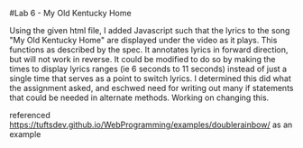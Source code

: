 #Lab 6 - My Old Kentucky Home

Using the given html file, I added Javascript such that the lyrics to the song "My Old Kentucky Home" are displayed under the video as it plays. This functions as described by the spec. It annotates lyrics in forward direction, but will not work in reverse. It could be modified to do so by making the times to display lyrics ranges (ie 6 seconds to 11 seconds) instead of just a single time that serves as a point to switch lyrics. I determined this did what the assignment asked, and eschwed need for writing out many if statements that could be needed in alternate methods. Working on changing this.

referenced  https://tuftsdev.github.io/WebProgramming/examples/doublerainbow/ as an example